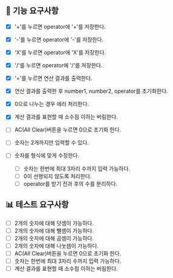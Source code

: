 ## 🎯 기능 요구사항
- [x] '+'를 누르면 operator에 '+'를 저장한다.
- [x] '-'를 누르면 operator에 '-'를 저장한다.
- [x] 'X'를 누르면 operator에 'X'를 저장한다.
- [x] '/'를 누르면 operator에 '/'를 저장한다.
- [x] '='를 누르면 연산 결과를 출력한다.
 - [x] 연산 결과를 출력한 후 number1, number2, operator를 초기화한다.
- [x] 0으로 나누는 경우 에러 처리한다.
- [x] 계산 결과를 표현할 때 소수점 이하는 버림한다.

- [ ] AC(All Clear)버튼을 누르면 0으로 초기화 한다.

- [ ] 숫자는 2개까지만 입력할 수 있다.

- [ ] 숫자를 형식에 맞게 수정한다.
  - [ ] 숫자는 한번에 최대 3자리 수까지 입력 가능하다.
  - [ ] 0이 선행되지 않도록 처리한다.
  - [ ] operator를 받기 전과 후의 수를 분리하다.

## 📊 테스트 요구사항
- [ ] 2개의 숫자에 대해 덧셈이 가능하다.
- [ ] 2개의 숫자에 대해 뺄셈이 가능하다.
- [ ] 2개의 숫자에 대해 곱셈이 가능하다.
- [ ] 2개의 숫자에 대해 나눗셈이 가능하다.
- [ ] AC(All Clear)버튼을 누르면 0으로 초기화 한다.
- [ ] 숫자는 한번에 최대 3자리 수까지 입력 가능하다.
- [ ] 계산 결과를 표현할 때 소수점 이하는 버림한다.